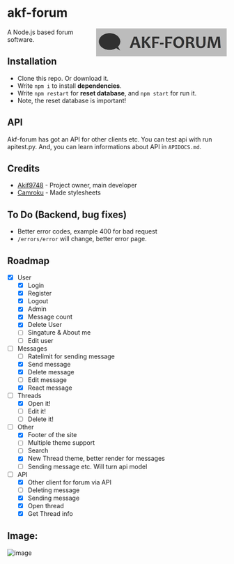 # akf-forum
<img src="https://raw.githubusercontent.com/Akif9748/akf-forum/main/public/images/logo.jpg" align="right" width="300px" />

A Node.js based forum software.

## Installation
- Clone this repo. Or download it.
- Write `npm i` to install **dependencies**.
- Write `npm restart` for **reset database**, and `npm start` for run it. 
- Note, the reset database is important!

## API
Akf-forum has got an API for other clients etc. You can test api with run apitest.py.
And, you can learn informations about API in `APIDOCS.md`.

## Credits
* [Akif9748](https://github.com/Akif9748) - Project owner, main developer
* [Camroku](https://github.com/Camroku) - Made stylesheets

## To Do (Backend, bug fixes) 
- Better error codes, example 400 for bad request
- `/errors/error` will change, better error page.

## Roadmap
- [x] User
  - [x] Login
  - [x] Register
  - [x] Logout
  - [x] Admin
  - [x] Message count
  - [x] Delete User
  - [ ] Singature & About me
  - [ ] Edit user
- [ ] Messages
  - [ ] Ratelimit for sending message
  - [x] Send message
  - [x] Delete message
  - [ ] Edit message
  - [x] React message
- [ ] Threads
  - [x] Open it!
  - [ ] Edit it!
  - [ ] Delete it!
- [ ] Other
  - [x] Footer of the site
  - [ ] Multiple theme support 
  - [ ] Search 
  - [x] New Thread theme, better render for messages
  - [ ] Sending message etc. Will turn api model
- [ ] API
  - [x] Other client for forum via API    
  - [ ] Deleting message
  - [x] Sending message
  - [x] Open thread
  - [x] Get Thread info
## Image:
![image](https://user-images.githubusercontent.com/70021050/160255959-ef216cba-1348-4d4b-9347-fe67e21348e7.png)


